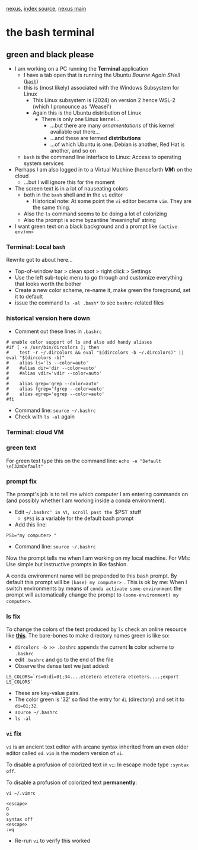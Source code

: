 [nexus](https://robfatland.github.io/nexus), [index source](https://github.com/robfatland/nexus/blob/gh-pages/index.md), 
[nexus main](https://github.com/robfatland/nexus/tree/main)

# the bash terminal


## green and black please


- I am working on a PC running the **Terminal** application
    - I have a tab open that is running the Ubuntu
*Bourne Again SHell* ([`bash`](https://en.wikipedia.org/wiki/Shell_(computing)))
    - this is (most likely) associated with the Windows Subsystem for Linux
        - This Linux subsystem is (2024) on version 2 hence WSL-2 (which I pronounce as 'Weasel')
        - Again this is the Ubuntu distribution of Linux
            - There is only one Linux kernel...
                - ...but there are many *ornamentations* of this kernel available out there...
                - ...and these are termed **distributions**
                - ...of which Ubuntu is one. Debian is another, Red Hat is another, and so on
    - `bash` is the command line interface to Linux: Access to operating system services
- Perhaps I am also logged in to a Virtual Machine (henceforth ***VM***) on the cloud
    - ...but I will ignore this for the moment
- The screen text is in a lot of nauseating colors
    - both in the `bash` shell and in the `vi` editor
        - Historical note: At some point the `vi` editor became `vim`. They are the same thing.
    - Also the `ls` command seems to be doing a lot of colorizing
    - Also the prompt is some byzantine 'meaningful' string
- I want green text on a black background and a prompt like `(active-env)vm>`



### **Terminal: Local `bash`**


Rewrite got to about here...


- Top-of-window bar > clean spot > right click > Settings
- Use the left sub-topic menu to go through and customize everything that looks worth the bother
- Create a new color scheme, re-name it, make green the foreground, set it to default
- issue the command `ls -al .bash*` to see `bashrc`-related files


### historical version here down


- Comment out these lines in `.bashrc`

```
# enable color support of ls and also add handy aliases
#if [ -x /usr/bin/dircolors ]; then
#    test -r ~/.dircolors && eval "$(dircolors -b ~/.dircolors)" || eval "$(dircolors -b)"
#    alias ls='ls --color=auto'
#    #alias dir='dir --color=auto'
#    #alias vdir='vdir --color=auto'
#
#    alias grep='grep --color=auto'
#    alias fgrep='fgrep --color=auto'
#    alias egrep='egrep --color=auto'
#fi
```

- Command line: `source ~/.bashrc`
- Check with `ls -al` again


### **Terminal: cloud VM**


### green text


For green text type this on the command line: `echo -e "Default \e[32mDefault"`


### prompt fix


The prompt's job is to tell me which computer I am entering commands on (and possibly whether
I am working inside a conda environment).


- Edit `~/.bashrc' in `vi`, scroll past the `$PS1` stuff
    - `$PS1` is a variable for the default bash prompt 
- Add this line:


```
PS1="my computer> "
```

- Command line: `source ~/.bashrc`

Now the prompt tells me when I am working on my local machine.
For VMs: Use simple but instructive prompts in like fashion. 

A conda environment name will be prepended to this bash prompt. By default this
prompt will be `(base) my computer> `. This is ok by me: When I switch
environments by means of `conda activate some-environment` the prompt will 
automatically change the prompt to `(some-environment) my computer>`. 


### ls fix

To change the colors of the text produced by `ls` check an online resource like [**this**](https://linuxhint.com/ls_colors_bash/).
The bare-bones to make directory names green is like so: 


- `dircolors -b >> .bashrc` appends the current **ls** color scheme to `.bashrc`
- edit `.bashrc` and go to the end of the file 
- Observe the dense text we just added:

```
LS_COLORS=`rs=0:di=01;34....etcetera etcetera etceters....;export LS_COLORS`
```

- These are key-value pairs. 
- The color green is '32' so find the entry for `di` (directory) and set it to `di=01;32`. 
- `source ~/.bashrc`
- `ls -al`


### **`vi`** fix

`vi` is an ancient text editor with arcane syntax inherited from an even older editor called `ed`. 
`vim` is the modern version of `vi`. 


To disable a profusion of colorized text in `vi`: In escape mode type `:syntax off`. 


To disable a profusion of colorized text **permanently**:


```
vi ~/.vimrc

<escape>
G
o
syntax off
<escape>
:wq
```

- Re-run `vi` to verify this worked


